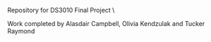 Repository for DS3010 Final Project \

Work completed by Alasdair Campbell, Olivia Kendzulak and Tucker Raymond
